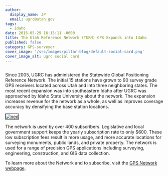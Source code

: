 ```yaml
---
author:
  display_name: JP
  email: ugrc@utah.gov
tags:
  - idaho
date: 2015-05-29 16:15:11 -0600
title: The Utah Reference Network (TURN) GPS Expands into Idaho
published: false
category: GPS-surveyor
cover_image: '/src/images/pillar-blog/default-social-card.png'
cover_image_alt: ugrc social card
---
```


<a href="/images/404.png"><img src="/images/404.png" alt="" title="IdahoExpansion" class="inline-text-left" loading="lazy" /></a>

Since 2005, UGRC has administered the Statewide Global Positioning Reference Network. The initial 15 stations have grown to 90 survey grade GPS receivers located across Utah and into three neighboring states. The most recent expansion was into southeastern Idaho after UGRC was approached by Idaho State University about the network. The expansion increases revenue for the network as a whole, as well as improves coverage accuracy by densifying the base station locations.

<a href="http://turngps.utah.gov/Map/SensorMap.aspx"><img class="inline-text-right" style="border: 1px solid black;" src="/images/404.png" alt="ned" loading="lazy" /></a>

The network is used by over 400 subscribers. Legislative and local government support keeps the yearly subscription rate to only $600. These low subscription fees result in more usage, and more accurate locations for surveying monuments, public lands, and private property. The network is used for a range of precision GPS applications including surveying, engineering, construction, and GIS data collection.

To learn more about the Network and to subscribe, visit the [GPS Network webpage](/products/sgid/cadastre/turn-gps).
